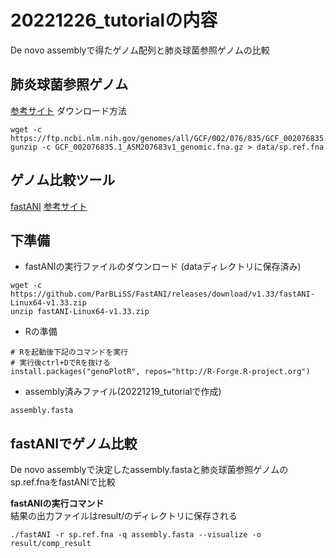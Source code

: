 # 20221226_tutorialの内容
De novo assemblyで得たゲノム配列と肺炎球菌参照ゲノムの比較

## 肺炎球菌参照ゲノム
[参考サイト](https://www.ncbi.nlm.nih.gov/genome/176)
ダウンロード方法
```
wget -c https://ftp.ncbi.nlm.nih.gov/genomes/all/GCF/002/076/835/GCF_002076835.1_ASM207683v1/GCF_002076835.1_ASM207683v1_genomic.fna.gz
gunzip -c GCF_002076835.1_ASM207683v1_genomic.fna.gz > data/sp.ref.fna
```

## ゲノム比較ツール
[fastANI](https://github.com/ParBLiSS/FastANI)
[参考サイト](https://kazumaxneo.hatenablog.com/entry/2018/09/14/141442)

## 下準備
- fastANIの実行ファイルのダウンロード (dataディレクトリに保存済み)
```
wget -c https://github.com/ParBLiSS/FastANI/releases/download/v1.33/fastANI-Linux64-v1.33.zip
unzip fastANI-Linux64-v1.33.zip
```
- Rの準備
```
# Rを起動後下記のコマンドを実行
# 実行後ctrl+DでRを抜ける
install.packages("genoPlotR", repos="http://R-Forge.R-project.org")

```
- assembly済みファイル(20221219_tutorialで作成)  
```
assembly.fasta
```

## fastANIでゲノム比較  
De novo assemblyで決定したassembly.fastaと肺炎球菌参照ゲノムのsp.ref.fnaをfastANIで比較

**fastANIの実行コマンド**    
結果の出力ファイルはresult/のディレクトリに保存される
```
./fastANI -r sp.ref.fna -q assembly.fasta --visualize -o result/comp_result
```
